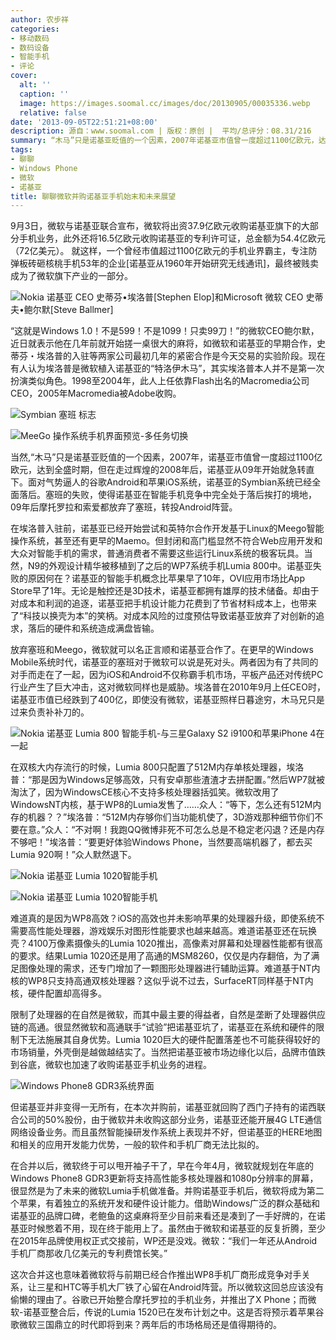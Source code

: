 ```yaml
---
author: 农步祥
categories:
- 移动数码
- 数码设备
- 智能手机
- 评论
cover:
  alt: ''
  caption: ''
  image: https://images.soomal.cc/images/doc/20130905/00035336.webp
  relative: false
date: '2013-09-05T22:51:21+08:00'
description: 源自：www.soomal.com | 版权：原创 |  平均/总评分：08.31/216
summary: “木马”只是诺基亚贬值的一个因素，2007年诺基亚市值曾一度超过1100亿欧元，达到全盛时期，但在走过辉煌的2008年后，诺基亚从09年开始就急转直下。面对气势逼人的谷歌Android和苹果iOS系统，埃洛普在2010年9月上任CEO时，诺基亚市值已经跌到了400亿，可见埃洛普只是过来补刀的。
tags:
- 聊聊
- Windows Phone
- 微软
- 诺基亚
title: 聊聊微软并购诺基亚手机始末和未来展望
---
```


9月3日，微软与诺基亚联合宣布，微软将出资37.9亿欧元收购诺基亚旗下的大部分手机业务，此外还将16.5亿欧元收购诺基亚的专利许可证，总金额为54.4亿欧元（72亿美元）。 就这样，一个曾经市值超过1100亿欧元的手机业界霸主，专注防弹板砖砸核桃手机53年的企业[诺基亚从1960年开始研究无线通讯]，最终被贱卖成为了微软旗下产业的一部分。



![Nokia 诺基亚 CEO 史蒂芬•埃洛普[Stephen Elop]和Microsoft 微软 CEO 史蒂夫•鲍尔默[Steve Ballmer]](https://images.soomal.cc/images/doc/20130903/00035239.webp)



“这就是Windows 1.0！不是599！不是1099！只卖99刀！”的微软CEO鲍尔默， 近日就表示他在几年前就开始搓一桌很大的麻将，如微软和诺基亚的早期合作，史蒂芬・埃洛普的入驻等两家公司最初几年的紧密合作是今天交易的实验阶段。现在有人认为埃洛普是微软植入诺基亚的“特洛伊木马”，其实埃洛普本人并不是第一次扮演类似角色。1998至2004年，此人上任依靠Flash出名的Macromedia公司CEO，2005年Macromedia被Adobe收购。



![Symbian 塞班 标志](https://images.soomal.cc/images/doc/20100914/00007204_01.webp)



![MeeGo 操作系统手机界面预览-多任务切换](https://images.soomal.cc/images/doc/20100701/00006140_01.webp)



当然,“木马”只是诺基亚贬值的一个因素，2007年，诺基亚市值曾一度超过1100亿欧元，达到全盛时期，但在走过辉煌的2008年后，诺基亚从09年开始就急转直下。面对气势逼人的谷歌Android和苹果iOS系统，诺基亚的Symbian系统已经全面落后。塞班的失败，使得诺基亚在智能手机竞争中完全处于落后挨打的境地，09年后摩托罗拉和索爱都放弃了塞班，转投Android阵营。



在埃洛普入驻前，诺基亚已经开始尝试和英特尔合作开发基于Linux的Meego智能操作系统，甚至还有更早的Maemo。但封闭和高门槛显然不符合Web应用开发和大众对智能手机的需求，普通消费者不需要这些运行Linux系统的极客玩具。当然，N9的外观设计精华被移植到了之后的WP7系统手机Lumia 800中。诺基亚失败的原因何在？诺基亚的智能手机概念比苹果早了10年，OVI应用市场比App Store早了1年。无论是触控还是3D技术，诺基亚都拥有雄厚的技术储备。却由于对成本和利润的追逐，诺基亚把手机设计能力花费到了节省材料成本上，也带来了“科技以换壳为本”的笑柄。对成本风险的过度预估导致诺基亚放弃了对创新的追求，落后的硬件和系统造成满盘皆输。



放弃塞班和Meego，微软就可以名正言顺和诺基亚合作了。在更早的Windows Mobile系统时代，诺基亚的塞班对于微软可以说是死对头。两者因为有了共同的对手而走在了一起，因为iOS和Android不仅称霸手机市场，平板产品还对传统PC行业产生了巨大冲击，这对微软同样也是威胁。埃洛普在2010年9月上任CEO时，诺基亚市值已经跌到了400亿，即使没有微软，诺基亚照样日暮途穷，木马兄只是过来负责补补刀的。



![Nokia 诺基亚 Lumia 800 智能手机-与三星Galaxy S2 i9100和苹果iPhone 4在一起](https://images.soomal.cc/images/doc/20120222/00016953.webp)



在双核大内存流行的时候，Lumia 800只配置了512M内存单核处理器，埃洛普：“那是因为Windows足够高效，只有安卓那些渣渣才去拼配置。”然后WP7就被淘汰了，因为WindowsCE核心不支持多核处理器括弧笑。微软改用了WindowsNT内核，基于WP8的Lumia发售了……众人：“等下，怎么还有512M内存的机器？？”埃洛普：“512M内存够你们当功能机使了，3D游戏那种细节你们不要在意。”众人：“不对啊！我跑QQ微博非死不可怎么总是不稳定老闪退？还是内存不够吧！”埃洛普：“要更好体验Windows Phone，当然要高端机器了，都去买Lumia 920啊！”众人默然退下。



![Nokia 诺基亚 Lumia 1020智能手机](https://images.soomal.cc/images/doc/20130712/00033393_01.webp)



![Nokia 诺基亚 Lumia 1020智能手机](https://images.soomal.cc/images/doc/20130712/00033390_01.webp)



难道真的是因为WP8高效？iOS的高效也并未影响苹果的处理器升级，即使系统不需要高性能处理器，游戏娱乐对图形性能要求也越来越高。难道诺基亚还在玩换壳？4100万像素摄像头的Lumia 1020推出，高像素对屏幕和处理器性能都有很高的要求。结果Lumia 1020还是用了高通的MSM8260，仅仅是内存翻倍，为了满足图像处理的需求，还专门增加了一颗图形处理器进行辅助运算。难道基于NT内核的WP8只支持高通双核处理器？这似乎说不过去，SurfaceRT同样基于NT内核，硬件配置却高得多。



限制了处理器的在自然是微软，而其中最主要的得益者，自然是垄断了处理器供应链的高通。很显然微软和高通联手“试验”把诺基亚坑了，诺基亚在系统和硬件的限制下无法施展其自身优势。Lumia 1020巨大的硬件配置落差也不可能获得较好的市场销量，外壳倒是越做越结实了。当然把诺基亚被市场边缘化以后，品牌市值跌到谷底，微软也加速了收购诺基亚手机业务的进程。



![Windows Phone8 GDR3系统界面](https://images.soomal.cc/images/doc/20130905/00035337_01.webp)



但诺基亚并非变得一无所有，在本次并购前，诺基亚就回购了西门子持有的诺西联合公司的50%股份，由于微软并未收购这部分业务，诺基亚还能开展4G LTE通信网络设备业务。而且虽然智能操研发作系统上表现并不好，但诺基亚的HERE地图和相关的应用开发能力优势，一般的软件和手机厂商无法比拟的。



在合并以后，微软终于可以甩开袖子干了，早在今年4月，微软就规划在年底的Windows Phone8 GDR3更新将支持高性能多核处理器和1080p分辨率的屏幕，很显然是为了未来的微软Lumia手机做准备。并购诺基亚手机后，微软将成为第二个苹果，有着独立的系统开发和硬件设计能力。借助Windows广泛的群众基础和诺基亚的品牌口碑，老鲍鱼的这桌麻将至少目前来看还是凑到了一手好牌的，在诺基亚时候憋着不用，现在终于能用上了。虽然由于微软和诺基亚的反复折腾，至少在2015年品牌使用权正式交接前，WP还是没戏。微软：“我们一年还从Android手机厂商那收几亿美元的专利费馆长笑。”



这次合并这也意味着微软将与前期已经合作推出WP8手机厂商形成竞争对手关系，让三星和HTC等手机大厂铁了心留在Android阵营。所以微软这回总应该没有偷懒的理由了。谷歌已开始整合摩托罗拉的手机业务，并推出了X Phone；而微软-诺基亚整合后，传说的Lumia 1520已在发布计划之中。这是否将预示着苹果谷歌微软三国鼎立的时代即将到来？两年后的市场格局还是值得期待的。